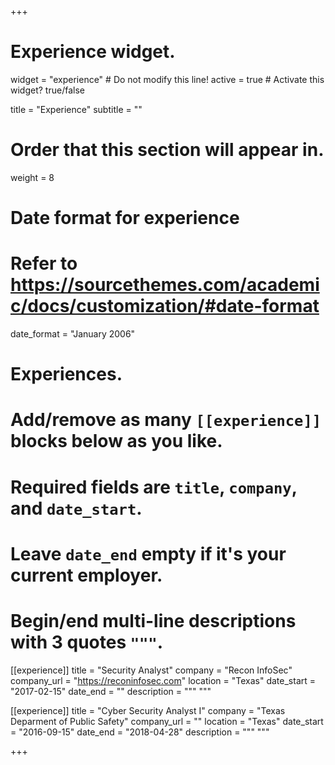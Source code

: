 +++
# Experience widget.
widget = "experience"  # Do not modify this line!
active = true  # Activate this widget? true/false

title = "Experience"
subtitle = ""

# Order that this section will appear in.
weight = 8

# Date format for experience
#   Refer to https://sourcethemes.com/academic/docs/customization/#date-format
date_format = "January 2006"

# Experiences.
#   Add/remove as many `[[experience]]` blocks below as you like.
#   Required fields are `title`, `company`, and `date_start`.
#   Leave `date_end` empty if it's your current employer.
#   Begin/end multi-line descriptions with 3 quotes `"""`.
[[experience]]
  title = "Security Analyst"
  company = "Recon InfoSec"
  company_url = "https://reconinfosec.com"
  location = "Texas"
  date_start = "2017-02-15"
  date_end = ""
  description = """ """

[[experience]]
  title = "Cyber Security Analyst I"
  company = "Texas Deparment of Public Safety"
  company_url = ""
  location = "Texas"
  date_start = "2016-09-15"
  date_end = "2018-04-28"
  description = """ """

+++
